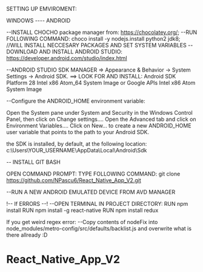 ﻿SETTING UP EMVIROMENT:
 
 WINDOWS ---- ANDROID 
 
 
 --INSTALL CHOCHO package manager from: https://chocolatey.org/;
 --RUN FOLLOWING COMMAND: choco install -y nodejs.install python2 jdk8; //WILL INSTALL NECCESARY PACKAGES AND SET SYSTEM VARIABLES
 --DOWNLOAD AND INSTALL ANDROID STUDIO: https://developer.android.com/studio/index.html
 
 --ANDROID STUDIO SDK MANAGER => Appearance & Behavior → System Settings → Android SDK.
 ==> LOOK FOR AND INSTALL: Android SDK Platform 28
                           Intel x86 Atom_64 System Image or Google APIs Intel x86 Atom System Image
                           

 --Configure the ANDROID_HOME environment variable:
 
Open the System pane under System and Security in the Windows Control Panel, then click on Change settings.... Open the Advanced tab and click on Environment Variables.... Click on New... to create a new ANDROID_HOME user variable that points to the path to your Android SDK.

the SDK is installed, by default, at the following location: c:\Users\YOUR_USERNAME\AppData\Local\Android\Sdk
 
 
-- INSTALL GIT BASH

OPEN COMMAND PROMPT:
TYPE FOLLOWING COMMAND: git clone https://github.com/NPascu6/React_Native_App_V2.git

--RUN A NEW ANDROID EMULATED DEVICE FROM AVD MANAGER

!-- If ERRORS --!
--OPEN TERMINAL IN PROJECT DIRECTORY:
RUN npm install
RUN npm install -g react-native
RUN npm install redux


If you get weird regex error:
--Copy contents of nodeFix into node_modules/metro-config/src/defaults/backlist.js and overwrite what is there allready :D
 
 # React_Native_App_V2
